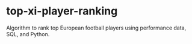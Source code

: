 # top-xi-player-ranking
Algorithm to rank top European football players using performance data, SQL, and Python.
